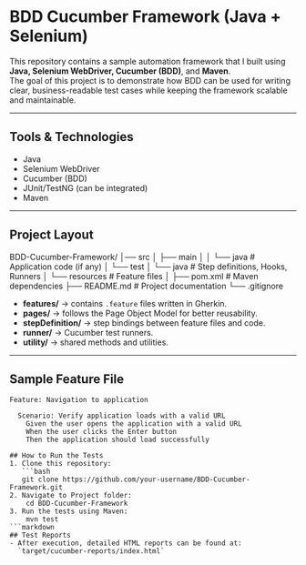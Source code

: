 # BDD Cucumber Framework (Java + Selenium)

This repository contains a sample automation framework that I built using **Java, Selenium WebDriver, Cucumber (BDD)**, and **Maven**.  
The goal of this project is to demonstrate how BDD can be used for writing clear, business-readable test cases while keeping the framework scalable and maintainable.

---

## Tools & Technologies
- Java
- Selenium WebDriver
- Cucumber (BDD)
- JUnit/TestNG (can be integrated)
- Maven

---

## Project Layout
BDD-Cucumber-Framework/
│── src
│   ├── main
│   │   └── java       # Application code (if any)
│   └── test
│       └── java       # Step definitions, Hooks, Runners
│       └── resources  # Feature files
│
├── pom.xml            # Maven dependencies
├── README.md          # Project documentation
└── .gitignore

- **features/** → contains `.feature` files written in Gherkin.
- **pages/** → follows the Page Object Model for better reusability.
- **stepDefinition/** → step bindings between feature files and code.
- **runner/** → Cucumber test runners.
- **utility/** → shared methods and utilities.

---

## Sample Feature File
```gherkin
Feature: Navigation to application

  Scenario: Verify application loads with a valid URL
    Given the user opens the application with a valid URL
    When the user clicks the Enter button
    Then the application should load successfully

## How to Run the Tests
1. Clone this repository:
   ```bash
   git clone https://github.com/your-username/BDD-Cucumber-Framework.git
2. Navigate to Project folder:
    cd BDD-Cucumber-Framework
3. Run the tests using Maven:
    mvn test
```markdown
## Test Reports
- After execution, detailed HTML reports can be found at:  
  `target/cucumber-reports/index.html`